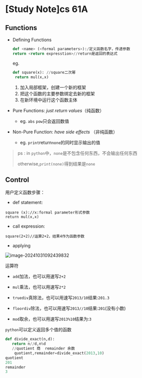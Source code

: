 # [Study Note]cs 61A

## Functions

- Defining Functions

  ```python
  def <name> (<formal parameters>):/定义函数名字，传递参数
  return <return expresstion>//return是返回的表达式
  ```

  eg.

  ```python
  def square(x): //square二次幂
   return mul(x,x)
  ```

  1. 加入局部框架，创建一个新的框架
  2. 把这个函数的主要参数绑定去新的框架
  3. 在新环境中运行这个函数主体

- Pure Functions: *just return values*（纯函数）
  - eg.   `abs` `pow`只会返回数值

- Non-Pure Function: *have side effects* （非纯函数）
  - eg.    `print`return`none`的同时显示输出的值

> ps : in `python`中，`none`是不包含任何东西，不会输出任何东西
>
> otherwise,`print(none)`得到结果是`none`

## Control

用户定义函数步骤：

- def statement: 

```
square (x)://x:formal parameter形式参数
return mul(x,x)
```

- call expression:

```
square(2+2)//运算2+2，结果4作为函数参数
```

- applying

![image-20241031092439832](D:\Jason\assets\image-20241031092439832.png)

运算符

- `add`加法，也可以用速写`2+2`
- `mul`乘法，也可以用速写`2*2`
- `truediv`真除法，也可以用速写`2013/10`结果:`201.3`
- `floordiv`除法，也可以用速写`2013//10`结果:`201`(没有小数)

- `mod`取余，也可以用速写`2013%10`结果为:`3`

`python`可以定义返回多个值的函数

```python
def divide_exact(n,d):
   return n//d,n%d
   //quotient 商  remainder 余数
    quotient,remainder=divide_exact(2013,10)
quotient
201
remainder
3
```

